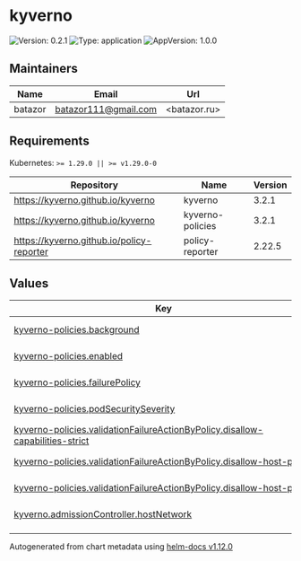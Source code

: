 # kyverno

![Version: 0.2.1](https://img.shields.io/badge/Version-0.2.1-informational?style=flat-square) ![Type: application](https://img.shields.io/badge/Type-application-informational?style=flat-square) ![AppVersion: 1.0.0](https://img.shields.io/badge/AppVersion-1.0.0-informational?style=flat-square)

## Maintainers

| Name | Email | Url |
| ---- | ------ | --- |
| batazor | <batazor111@gmail.com> | <batazor.ru> |

## Requirements

Kubernetes: `>= 1.29.0 || >= v1.29.0-0`

| Repository | Name | Version |
|------------|------|---------|
| https://kyverno.github.io/kyverno | kyverno | 3.2.1 |
| https://kyverno.github.io/kyverno | kyverno-policies | 3.2.1 |
| https://kyverno.github.io/policy-reporter | policy-reporter | 2.22.5 |

## Values

<table height="400px" >
	<thead>
		<th>Key</th>
		<th>Type</th>
		<th>Default</th>
		<th>Description</th>
	</thead>
	<tbody>
		<tr>
			<td id="kyverno-policies--background"><a href="./values.yaml#L92">kyverno-policies.background</a></td>
			<td>
bool
</td>
			<td>
				<div style="max-width: 300px;">
<pre lang="json">
false
</pre>
</div>
			</td>
			<td></td>
		</tr>
		<tr>
			<td id="kyverno-policies--enabled"><a href="./values.yaml#L88">kyverno-policies.enabled</a></td>
			<td>
bool
</td>
			<td>
				<div style="max-width: 300px;">
<pre lang="json">
true
</pre>
</div>
			</td>
			<td></td>
		</tr>
		<tr>
			<td id="kyverno-policies--failurePolicy"><a href="./values.yaml#L99">kyverno-policies.failurePolicy</a></td>
			<td>
string
</td>
			<td>
				<div style="max-width: 300px;">
<pre lang="json">
"Ignore"
</pre>
</div>
			</td>
			<td></td>
		</tr>
		<tr>
			<td id="kyverno-policies--podSecuritySeverity"><a href="./values.yaml#L90">kyverno-policies.podSecuritySeverity</a></td>
			<td>
string
</td>
			<td>
				<div style="max-width: 300px;">
<pre lang="json">
"low"
</pre>
</div>
			</td>
			<td></td>
		</tr>
		<tr>
			<td id="kyverno-policies--validationFailureActionByPolicy--disallow-capabilities-strict"><a href="./values.yaml#L95">kyverno-policies.validationFailureActionByPolicy.disallow-capabilities-strict</a></td>
			<td>
string
</td>
			<td>
				<div style="max-width: 300px;">
<pre lang="json">
"audit"
</pre>
</div>
			</td>
			<td></td>
		</tr>
		<tr>
			<td id="kyverno-policies--validationFailureActionByPolicy--disallow-host-path"><a href="./values.yaml#L96">kyverno-policies.validationFailureActionByPolicy.disallow-host-path</a></td>
			<td>
string
</td>
			<td>
				<div style="max-width: 300px;">
<pre lang="json">
"audit"
</pre>
</div>
			</td>
			<td></td>
		</tr>
		<tr>
			<td id="kyverno-policies--validationFailureActionByPolicy--disallow-host-ports"><a href="./values.yaml#L97">kyverno-policies.validationFailureActionByPolicy.disallow-host-ports</a></td>
			<td>
string
</td>
			<td>
				<div style="max-width: 300px;">
<pre lang="json">
"audit"
</pre>
</div>
			</td>
			<td></td>
		</tr>
		<tr>
			<td id="kyverno--admissionController--hostNetwork"><a href="./values.yaml#L14">kyverno.admissionController.hostNetwork</a></td>
			<td>
bool
</td>
			<td>
				<div style="max-width: 300px;">
<pre lang="json">
false
</pre>
</div>
			</td>
			<td></td>
		</tr>
		<tr>
			<td id="kyverno--admissionController--networkPolicy--enabled"><a href="./values.yaml#L22">kyverno.admissionController.networkPolicy.enabled</a></td>
			<td>
bool
</td>
			<td>
				<div style="max-width: 300px;">
<pre lang="json">
true
</pre>
</div>
			</td>
			<td></td>
		</tr>
		<tr>
			<td id="kyverno--admissionController--serviceMonitor--additionalLabels--release"><a href="./values.yaml#L28">kyverno.admissionController.serviceMonitor.additionalLabels.release</a></td>
			<td>
string
</td>
			<td>
				<div style="max-width: 300px;">
<pre lang="json">
"prometheus-operator"
</pre>
</div>
			</td>
			<td></td>
		</tr>
		<tr>
			<td id="kyverno--admissionController--serviceMonitor--enabled"><a href="./values.yaml#L25">kyverno.admissionController.serviceMonitor.enabled</a></td>
			<td>
bool
</td>
			<td>
				<div style="max-width: 300px;">
<pre lang="json">
true
</pre>
</div>
			</td>
			<td></td>
		</tr>
		<tr>
			<td id="kyverno--admissionController--tracing--address"><a href="./values.yaml#L18">kyverno.admissionController.tracing.address</a></td>
			<td>
string
</td>
			<td>
				<div style="max-width: 300px;">
<pre lang="json">
"grafana-tempo.grafana"
</pre>
</div>
			</td>
			<td></td>
		</tr>
		<tr>
			<td id="kyverno--admissionController--tracing--enabled"><a href="./values.yaml#L17">kyverno.admissionController.tracing.enabled</a></td>
			<td>
bool
</td>
			<td>
				<div style="max-width: 300px;">
<pre lang="json">
true
</pre>
</div>
			</td>
			<td></td>
		</tr>
		<tr>
			<td id="kyverno--admissionController--tracing--port"><a href="./values.yaml#L19">kyverno.admissionController.tracing.port</a></td>
			<td>
int
</td>
			<td>
				<div style="max-width: 300px;">
<pre lang="json">
4317
</pre>
</div>
			</td>
			<td></td>
		</tr>
		<tr>
			<td id="kyverno--backgroundController--enabled"><a href="./values.yaml#L51">kyverno.backgroundController.enabled</a></td>
			<td>
bool
</td>
			<td>
				<div style="max-width: 300px;">
<pre lang="json">
true
</pre>
</div>
			</td>
			<td></td>
		</tr>
		<tr>
			<td id="kyverno--backgroundController--networkPolicy--enabled"><a href="./values.yaml#L54">kyverno.backgroundController.networkPolicy.enabled</a></td>
			<td>
bool
</td>
			<td>
				<div style="max-width: 300px;">
<pre lang="json">
true
</pre>
</div>
			</td>
			<td></td>
		</tr>
		<tr>
			<td id="kyverno--backgroundController--serviceMonitor--additionalLabels--release"><a href="./values.yaml#L65">kyverno.backgroundController.serviceMonitor.additionalLabels.release</a></td>
			<td>
string
</td>
			<td>
				<div style="max-width: 300px;">
<pre lang="json">
"prometheus-operator"
</pre>
</div>
			</td>
			<td></td>
		</tr>
		<tr>
			<td id="kyverno--backgroundController--serviceMonitor--enabled"><a href="./values.yaml#L62">kyverno.backgroundController.serviceMonitor.enabled</a></td>
			<td>
bool
</td>
			<td>
				<div style="max-width: 300px;">
<pre lang="json">
true
</pre>
</div>
			</td>
			<td></td>
		</tr>
		<tr>
			<td id="kyverno--backgroundController--tracing--address"><a href="./values.yaml#L58">kyverno.backgroundController.tracing.address</a></td>
			<td>
string
</td>
			<td>
				<div style="max-width: 300px;">
<pre lang="json">
"grafana-tempo.grafana"
</pre>
</div>
			</td>
			<td></td>
		</tr>
		<tr>
			<td id="kyverno--backgroundController--tracing--enabled"><a href="./values.yaml#L57">kyverno.backgroundController.tracing.enabled</a></td>
			<td>
bool
</td>
			<td>
				<div style="max-width: 300px;">
<pre lang="json">
true
</pre>
</div>
			</td>
			<td></td>
		</tr>
		<tr>
			<td id="kyverno--backgroundController--tracing--port"><a href="./values.yaml#L59">kyverno.backgroundController.tracing.port</a></td>
			<td>
int
</td>
			<td>
				<div style="max-width: 300px;">
<pre lang="json">
4317
</pre>
</div>
			</td>
			<td></td>
		</tr>
		<tr>
			<td id="kyverno--cleanupController--enabled"><a href="./values.yaml#L68">kyverno.cleanupController.enabled</a></td>
			<td>
bool
</td>
			<td>
				<div style="max-width: 300px;">
<pre lang="json">
true
</pre>
</div>
			</td>
			<td></td>
		</tr>
		<tr>
			<td id="kyverno--cleanupController--logging--format"><a href="./values.yaml#L80">kyverno.cleanupController.logging.format</a></td>
			<td>
string
</td>
			<td>
				<div style="max-width: 300px;">
<pre lang="json">
"json"
</pre>
</div>
			</td>
			<td></td>
		</tr>
		<tr>
			<td id="kyverno--cleanupController--networkPolicy--enabled"><a href="./values.yaml#L71">kyverno.cleanupController.networkPolicy.enabled</a></td>
			<td>
bool
</td>
			<td>
				<div style="max-width: 300px;">
<pre lang="json">
true
</pre>
</div>
			</td>
			<td></td>
		</tr>
		<tr>
			<td id="kyverno--cleanupController--serviceMonitor--additionalLabels--release"><a href="./values.yaml#L77">kyverno.cleanupController.serviceMonitor.additionalLabels.release</a></td>
			<td>
string
</td>
			<td>
				<div style="max-width: 300px;">
<pre lang="json">
"prometheus-operator"
</pre>
</div>
			</td>
			<td></td>
		</tr>
		<tr>
			<td id="kyverno--cleanupController--serviceMonitor--enabled"><a href="./values.yaml#L74">kyverno.cleanupController.serviceMonitor.enabled</a></td>
			<td>
bool
</td>
			<td>
				<div style="max-width: 300px;">
<pre lang="json">
true
</pre>
</div>
			</td>
			<td></td>
		</tr>
		<tr>
			<td id="kyverno--cleanupController--tracing--address"><a href="./values.yaml#L84">kyverno.cleanupController.tracing.address</a></td>
			<td>
string
</td>
			<td>
				<div style="max-width: 300px;">
<pre lang="json">
"grafana-tempo.grafana"
</pre>
</div>
			</td>
			<td></td>
		</tr>
		<tr>
			<td id="kyverno--cleanupController--tracing--enabled"><a href="./values.yaml#L83">kyverno.cleanupController.tracing.enabled</a></td>
			<td>
bool
</td>
			<td>
				<div style="max-width: 300px;">
<pre lang="json">
true
</pre>
</div>
			</td>
			<td></td>
		</tr>
		<tr>
			<td id="kyverno--cleanupController--tracing--port"><a href="./values.yaml#L85">kyverno.cleanupController.tracing.port</a></td>
			<td>
int
</td>
			<td>
				<div style="max-width: 300px;">
<pre lang="json">
4317
</pre>
</div>
			</td>
			<td></td>
		</tr>
		<tr>
			<td id="kyverno--config--resourceFiltersExcludeNamespaces[0]"><a href="./values.yaml#L10">kyverno.config.resourceFiltersExcludeNamespaces[0]</a></td>
			<td>
string
</td>
			<td>
				<div style="max-width: 300px;">
<pre lang="json">
"argocd"
</pre>
</div>
			</td>
			<td></td>
		</tr>
		<tr>
			<td id="kyverno--config--resourceFiltersExcludeNamespaces[1]"><a href="./values.yaml#L11">kyverno.config.resourceFiltersExcludeNamespaces[1]</a></td>
			<td>
string
</td>
			<td>
				<div style="max-width: 300px;">
<pre lang="json">
"kube-system"
</pre>
</div>
			</td>
			<td></td>
		</tr>
		<tr>
			<td id="kyverno--enabled"><a href="./values.yaml#L6">kyverno.enabled</a></td>
			<td>
bool
</td>
			<td>
				<div style="max-width: 300px;">
<pre lang="json">
true
</pre>
</div>
			</td>
			<td></td>
		</tr>
		<tr>
			<td id="kyverno--reportsController--enabled"><a href="./values.yaml#L34">kyverno.reportsController.enabled</a></td>
			<td>
bool
</td>
			<td>
				<div style="max-width: 300px;">
<pre lang="json">
true
</pre>
</div>
			</td>
			<td></td>
		</tr>
		<tr>
			<td id="kyverno--reportsController--networkPolicy--enabled"><a href="./values.yaml#L37">kyverno.reportsController.networkPolicy.enabled</a></td>
			<td>
bool
</td>
			<td>
				<div style="max-width: 300px;">
<pre lang="json">
true
</pre>
</div>
			</td>
			<td></td>
		</tr>
		<tr>
			<td id="kyverno--reportsController--serviceMonitor--additionalLabels--release"><a href="./values.yaml#L48">kyverno.reportsController.serviceMonitor.additionalLabels.release</a></td>
			<td>
string
</td>
			<td>
				<div style="max-width: 300px;">
<pre lang="json">
"prometheus-operator"
</pre>
</div>
			</td>
			<td></td>
		</tr>
		<tr>
			<td id="kyverno--reportsController--serviceMonitor--enabled"><a href="./values.yaml#L45">kyverno.reportsController.serviceMonitor.enabled</a></td>
			<td>
bool
</td>
			<td>
				<div style="max-width: 300px;">
<pre lang="json">
true
</pre>
</div>
			</td>
			<td></td>
		</tr>
		<tr>
			<td id="kyverno--reportsController--tracing--address"><a href="./values.yaml#L41">kyverno.reportsController.tracing.address</a></td>
			<td>
string
</td>
			<td>
				<div style="max-width: 300px;">
<pre lang="json">
"grafana-tempo.grafana"
</pre>
</div>
			</td>
			<td></td>
		</tr>
		<tr>
			<td id="kyverno--reportsController--tracing--enabled"><a href="./values.yaml#L40">kyverno.reportsController.tracing.enabled</a></td>
			<td>
bool
</td>
			<td>
				<div style="max-width: 300px;">
<pre lang="json">
true
</pre>
</div>
			</td>
			<td></td>
		</tr>
		<tr>
			<td id="kyverno--reportsController--tracing--port"><a href="./values.yaml#L42">kyverno.reportsController.tracing.port</a></td>
			<td>
int
</td>
			<td>
				<div style="max-width: 300px;">
<pre lang="json">
4317
</pre>
</div>
			</td>
			<td></td>
		</tr>
		<tr>
			<td id="kyverno--webhooksCleanup--enabled"><a href="./values.yaml#L31">kyverno.webhooksCleanup.enabled</a></td>
			<td>
bool
</td>
			<td>
				<div style="max-width: 300px;">
<pre lang="json">
false
</pre>
</div>
			</td>
			<td></td>
		</tr>
		<tr>
			<td id="policy-reporter--enabled"><a href="./values.yaml#L102">policy-reporter.enabled</a></td>
			<td>
bool
</td>
			<td>
				<div style="max-width: 300px;">
<pre lang="json">
true
</pre>
</div>
			</td>
			<td></td>
		</tr>
		<tr>
			<td id="policy-reporter--global--plugins--kyverno"><a href="./values.yaml#L176">policy-reporter.global.plugins.kyverno</a></td>
			<td>
bool
</td>
			<td>
				<div style="max-width: 300px;">
<pre lang="json">
true
</pre>
</div>
			</td>
			<td></td>
		</tr>
		<tr>
			<td id="policy-reporter--kyvernoPlugin--enabled"><a href="./values.yaml#L164">policy-reporter.kyvernoPlugin.enabled</a></td>
			<td>
bool
</td>
			<td>
				<div style="max-width: 300px;">
<pre lang="json">
true
</pre>
</div>
			</td>
			<td></td>
		</tr>
		<tr>
			<td id="policy-reporter--logging--encoding"><a href="./values.yaml#L116">policy-reporter.logging.encoding</a></td>
			<td>
string
</td>
			<td>
				<div style="max-width: 300px;">
<pre lang="json">
"json"
</pre>
</div>
			</td>
			<td></td>
		</tr>
		<tr>
			<td id="policy-reporter--metrics--enabled"><a href="./values.yaml#L122">policy-reporter.metrics.enabled</a></td>
			<td>
bool
</td>
			<td>
				<div style="max-width: 300px;">
<pre lang="json">
true
</pre>
</div>
			</td>
			<td></td>
		</tr>
		<tr>
			<td id="policy-reporter--monitoring--enabled"><a href="./values.yaml#L167">policy-reporter.monitoring.enabled</a></td>
			<td>
bool
</td>
			<td>
				<div style="max-width: 300px;">
<pre lang="json">
true
</pre>
</div>
			</td>
			<td></td>
		</tr>
		<tr>
			<td id="policy-reporter--monitoring--grafana--folder--annotation"><a href="./values.yaml#L171">policy-reporter.monitoring.grafana.folder.annotation</a></td>
			<td>
string
</td>
			<td>
				<div style="max-width: 300px;">
<pre lang="json">
"grafana_dashboard_folder"
</pre>
</div>
			</td>
			<td></td>
		</tr>
		<tr>
			<td id="policy-reporter--monitoring--grafana--folder--name"><a href="./values.yaml#L172">policy-reporter.monitoring.grafana.folder.name</a></td>
			<td>
string
</td>
			<td>
				<div style="max-width: 300px;">
<pre lang="json">
"Security"
</pre>
</div>
			</td>
			<td></td>
		</tr>
		<tr>
			<td id="policy-reporter--networkPolicy--enabled"><a href="./values.yaml#L113">policy-reporter.networkPolicy.enabled</a></td>
			<td>
bool
</td>
			<td>
				<div style="max-width: 300px;">
<pre lang="json">
true
</pre>
</div>
			</td>
			<td></td>
		</tr>
		<tr>
			<td id="policy-reporter--profiling--enabled"><a href="./values.yaml#L125">policy-reporter.profiling.enabled</a></td>
			<td>
bool
</td>
			<td>
				<div style="max-width: 300px;">
<pre lang="json">
true
</pre>
</div>
			</td>
			<td></td>
		</tr>
		<tr>
			<td id="policy-reporter--resources--limits--cpu"><a href="./values.yaml#L106">policy-reporter.resources.limits.cpu</a></td>
			<td>
string
</td>
			<td>
				<div style="max-width: 300px;">
<pre lang="json">
"100m"
</pre>
</div>
			</td>
			<td></td>
		</tr>
		<tr>
			<td id="policy-reporter--resources--limits--memory"><a href="./values.yaml#L107">policy-reporter.resources.limits.memory</a></td>
			<td>
string
</td>
			<td>
				<div style="max-width: 300px;">
<pre lang="json">
"128Mi"
</pre>
</div>
			</td>
			<td></td>
		</tr>
		<tr>
			<td id="policy-reporter--resources--requests--cpu"><a href="./values.yaml#L109">policy-reporter.resources.requests.cpu</a></td>
			<td>
string
</td>
			<td>
				<div style="max-width: 300px;">
<pre lang="json">
"15m"
</pre>
</div>
			</td>
			<td></td>
		</tr>
		<tr>
			<td id="policy-reporter--resources--requests--memory"><a href="./values.yaml#L110">policy-reporter.resources.requests.memory</a></td>
			<td>
string
</td>
			<td>
				<div style="max-width: 300px;">
<pre lang="json">
"75Mi"
</pre>
</div>
			</td>
			<td></td>
		</tr>
		<tr>
			<td id="policy-reporter--rest--enabled"><a href="./values.yaml#L119">policy-reporter.rest.enabled</a></td>
			<td>
bool
</td>
			<td>
				<div style="max-width: 300px;">
<pre lang="json">
true
</pre>
</div>
			</td>
			<td></td>
		</tr>
		<tr>
			<td id="policy-reporter--target--loki--host"><a href="./values.yaml#L180">policy-reporter.target.loki.host</a></td>
			<td>
string
</td>
			<td>
				<div style="max-width: 300px;">
<pre lang="json">
"http://grafana-loki.grafana:3100"
</pre>
</div>
			</td>
			<td></td>
		</tr>
		<tr>
			<td id="policy-reporter--target--loki--minimumPriority"><a href="./values.yaml#L181">policy-reporter.target.loki.minimumPriority</a></td>
			<td>
string
</td>
			<td>
				<div style="max-width: 300px;">
<pre lang="json">
"warning"
</pre>
</div>
			</td>
			<td></td>
		</tr>
		<tr>
			<td id="policy-reporter--target--loki--skipExistingOnStartup"><a href="./values.yaml#L182">policy-reporter.target.loki.skipExistingOnStartup</a></td>
			<td>
bool
</td>
			<td>
				<div style="max-width: 300px;">
<pre lang="json">
true
</pre>
</div>
			</td>
			<td></td>
		</tr>
		<tr>
			<td id="policy-reporter--target--loki--sources[0]"><a href="./values.yaml#L184">policy-reporter.target.loki.sources[0]</a></td>
			<td>
string
</td>
			<td>
				<div style="max-width: 300px;">
<pre lang="json">
"kyverno"
</pre>
</div>
			</td>
			<td></td>
		</tr>
		<tr>
			<td id="policy-reporter--ui--enabled"><a href="./values.yaml#L128">policy-reporter.ui.enabled</a></td>
			<td>
bool
</td>
			<td>
				<div style="max-width: 300px;">
<pre lang="json">
true
</pre>
</div>
			</td>
			<td></td>
		</tr>
		<tr>
			<td id="policy-reporter--ui--ingress--annotations--"cert-manager--io/cluster-issuer""><a href="./values.yaml#L146">policy-reporter.ui.ingress.annotations."cert-manager.io/cluster-issuer"</a></td>
			<td>
string
</td>
			<td>
				<div style="max-width: 300px;">
<pre lang="json">
"cert-manager-production"
</pre>
</div>
			</td>
			<td></td>
		</tr>
		<tr>
			<td id="policy-reporter--ui--ingress--annotations--"nginx--ingress--kubernetes--io/enable-opentelemetry""><a href="./values.yaml#L148">policy-reporter.ui.ingress.annotations."nginx.ingress.kubernetes.io/enable-opentelemetry"</a></td>
			<td>
string
</td>
			<td>
				<div style="max-width: 300px;">
<pre lang="json">
"true"
</pre>
</div>
			</td>
			<td></td>
		</tr>
		<tr>
			<td id="policy-reporter--ui--ingress--annotations--"nginx--ingress--kubernetes--io/enable-owasp-core-rules""><a href="./values.yaml#L147">policy-reporter.ui.ingress.annotations."nginx.ingress.kubernetes.io/enable-owasp-core-rules"</a></td>
			<td>
string
</td>
			<td>
				<div style="max-width: 300px;">
<pre lang="json">
"true"
</pre>
</div>
			</td>
			<td></td>
		</tr>
		<tr>
			<td id="policy-reporter--ui--ingress--annotations--"nginx--ingress--kubernetes--io/rewrite-target""><a href="./values.yaml#L149">policy-reporter.ui.ingress.annotations."nginx.ingress.kubernetes.io/rewrite-target"</a></td>
			<td>
string
</td>
			<td>
				<div style="max-width: 300px;">
<pre lang="json">
"/$1"
</pre>
</div>
			</td>
			<td></td>
		</tr>
		<tr>
			<td id="policy-reporter--ui--ingress--annotations--"nginx--ingress--kubernetes--io/use-regex""><a href="./values.yaml#L150">policy-reporter.ui.ingress.annotations."nginx.ingress.kubernetes.io/use-regex"</a></td>
			<td>
string
</td>
			<td>
				<div style="max-width: 300px;">
<pre lang="json">
"true"
</pre>
</div>
			</td>
			<td></td>
		</tr>
		<tr>
			<td id="policy-reporter--ui--ingress--className"><a href="./values.yaml#L143">policy-reporter.ui.ingress.className</a></td>
			<td>
string
</td>
			<td>
				<div style="max-width: 300px;">
<pre lang="json">
"nginx"
</pre>
</div>
			</td>
			<td></td>
		</tr>
		<tr>
			<td id="policy-reporter--ui--ingress--enabled"><a href="./values.yaml#L142">policy-reporter.ui.ingress.enabled</a></td>
			<td>
bool
</td>
			<td>
				<div style="max-width: 300px;">
<pre lang="json">
true
</pre>
</div>
			</td>
			<td></td>
		</tr>
		<tr>
			<td id="policy-reporter--ui--ingress--hosts[0]--host"><a href="./values.yaml#L153">policy-reporter.ui.ingress.hosts[0].host</a></td>
			<td>
string
</td>
			<td>
				<div style="max-width: 300px;">
<pre lang="json">
"shortlink.best"
</pre>
</div>
			</td>
			<td></td>
		</tr>
		<tr>
			<td id="policy-reporter--ui--ingress--hosts[0]--paths[0]--path"><a href="./values.yaml#L155">policy-reporter.ui.ingress.hosts[0].paths[0].path</a></td>
			<td>
string
</td>
			<td>
				<div style="max-width: 300px;">
<pre lang="json">
"/kyverno/?(.*)"
</pre>
</div>
			</td>
			<td></td>
		</tr>
		<tr>
			<td id="policy-reporter--ui--ingress--hosts[0]--paths[0]--pathType"><a href="./values.yaml#L156">policy-reporter.ui.ingress.hosts[0].paths[0].pathType</a></td>
			<td>
string
</td>
			<td>
				<div style="max-width: 300px;">
<pre lang="json">
"Prefix"
</pre>
</div>
			</td>
			<td></td>
		</tr>
		<tr>
			<td id="policy-reporter--ui--ingress--tls[0]--hosts[0]"><a href="./values.yaml#L161">policy-reporter.ui.ingress.tls[0].hosts[0]</a></td>
			<td>
string
</td>
			<td>
				<div style="max-width: 300px;">
<pre lang="json">
"shortlink.best"
</pre>
</div>
			</td>
			<td></td>
		</tr>
		<tr>
			<td id="policy-reporter--ui--ingress--tls[0]--secretName"><a href="./values.yaml#L159">policy-reporter.ui.ingress.tls[0].secretName</a></td>
			<td>
string
</td>
			<td>
				<div style="max-width: 300px;">
<pre lang="json">
"shortlink-ingress-tls"
</pre>
</div>
			</td>
			<td></td>
		</tr>
		<tr>
			<td id="policy-reporter--ui--plugins--kyverno"><a href="./values.yaml#L131">policy-reporter.ui.plugins.kyverno</a></td>
			<td>
bool
</td>
			<td>
				<div style="max-width: 300px;">
<pre lang="json">
true
</pre>
</div>
			</td>
			<td></td>
		</tr>
		<tr>
			<td id="policy-reporter--ui--resources--limits--cpu"><a href="./values.yaml#L135">policy-reporter.ui.resources.limits.cpu</a></td>
			<td>
string
</td>
			<td>
				<div style="max-width: 300px;">
<pre lang="json">
"100m"
</pre>
</div>
			</td>
			<td></td>
		</tr>
		<tr>
			<td id="policy-reporter--ui--resources--limits--memory"><a href="./values.yaml#L136">policy-reporter.ui.resources.limits.memory</a></td>
			<td>
string
</td>
			<td>
				<div style="max-width: 300px;">
<pre lang="json">
"128Mi"
</pre>
</div>
			</td>
			<td></td>
		</tr>
		<tr>
			<td id="policy-reporter--ui--resources--requests--cpu"><a href="./values.yaml#L138">policy-reporter.ui.resources.requests.cpu</a></td>
			<td>
string
</td>
			<td>
				<div style="max-width: 300px;">
<pre lang="json">
"15m"
</pre>
</div>
			</td>
			<td></td>
		</tr>
		<tr>
			<td id="policy-reporter--ui--resources--requests--memory"><a href="./values.yaml#L139">policy-reporter.ui.resources.requests.memory</a></td>
			<td>
string
</td>
			<td>
				<div style="max-width: 300px;">
<pre lang="json">
"45Mi"
</pre>
</div>
			</td>
			<td></td>
		</tr>
	</tbody>
</table>

----------------------------------------------
Autogenerated from chart metadata using [helm-docs v1.12.0](https://github.com/norwoodj/helm-docs/releases/v1.12.0)
